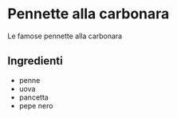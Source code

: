 # Pennette alla carbonara

Le famose pennette alla carbonara

## Ingredienti

* penne
* uova
* pancetta
* pepe nero
